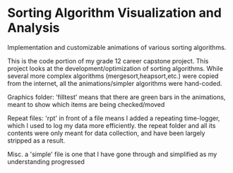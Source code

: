 # Sorting Algorithm Visualization and Analysis
Implementation and customizable animations of various sorting algorithms.

This is the code portion of my grade 12 career capstone project. This project looks at the development/optimization of sorting algorithms. While several more complex algorithms (mergesort,heapsort,etc.) were copied from the internet, all the animations/simpler algorithms were hand-coded.

Graphics folder:
'filltest' means that there are green bars in the animations, meant to show which items are being checked/moved

Repeat files:
'rpt' in front of a file means I added a repeating time-logger, which I used to log my data more efficiently.
the repeat folder and all its contents were only meant for data collection, and have been largely stripped as a result.

Misc.
a 'simple' file is one that I have gone through and simplified as my understanding progressed
